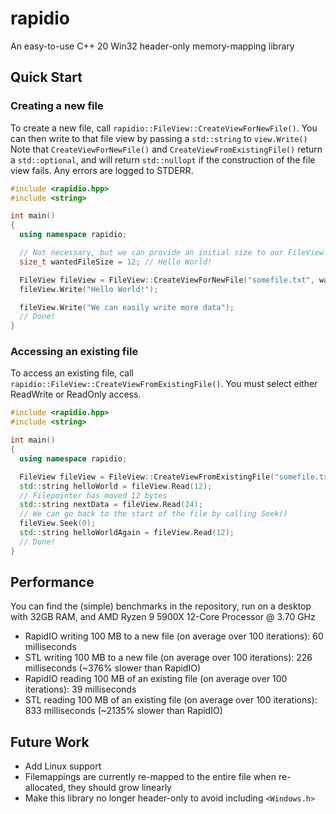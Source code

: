 # rapidio
An easy-to-use C++ 20 Win32 header-only memory-mapping library

## Quick Start
### Creating a new file
To create a new file, call `rapidio::FileView::CreateViewForNewFile()`. You can then write to that file view by passing a `std::string` to `view.Write()`
Note that `CreateViewForNewFile()` and `CreateViewFromExistingFile()` return a `std::optional`, and will return `std::nullopt` if the construction of the file view fails. Any errors are logged to STDERR.
```cpp
#include <rapidio.hpp>
#include <string>

int main()
{
  using namespace rapidio;

  // Not necessary, but we can provide an initial size to our FileView making it already create a file of that size
  size_t wantedFileSize = 12; // Hello World!

  FileView fileView = FileView::CreateViewForNewFile("somefile.txt", wantedFileSize).value();
  fileView.Write("Hello World!");

  fileView.Write("We can easily write more data");
  // Done!
}
```

### Accessing an existing file
To access an existing file, call `rapidio::FileView::CreateViewFromExistingFile()`. You must select either ReadWrite or ReadOnly access.
```cpp
#include <rapidio.hpp>
#include <string>

int main()
{
  using namespace rapidio;

  FileView fileView = FileView::CreateViewFromExistingFile("somefile.txt", FileAccessMode::ReadOnly, FileOpenMode::OpenExisting).value();
  std::string helloWorld = fileView.Read(12);
  // Filepointer has moved 12 bytes
  std::string nextData = fileView.Read(24);
  // We can go back to the start of the file by calling Seek()
  fileView.Seek(0);
  std::string helloWorldAgain = fileView.Read(12);
  // Done!
}
```

## Performance
You can find the (simple) benchmarks in the repository, run on a desktop with 32GB RAM, and AMD Ryzen 9 5900X 12-Core Processor @ 3.70 GHz

- RapidIO writing 100 MB to a new file (on average over 100 iterations): 60 milliseconds
- STL writing 100 MB to a new file (on average over 100 iterations): 226 milliseconds (~376% slower than RapidIO)
- RapidIO reading 100 MB of an existing file (on average over 100 iterations): 39 milliseconds
- STL reading 100 MB of an existing file (on average over 100 iterations): 833 milliseconds (~2135% slower than RapidIO)

## Future Work
- Add Linux support
- Filemappings are currently re-mapped to the entire file when re-allocated, they should grow linearly
- Make this library no longer header-only to avoid including `<Windows.h>`
